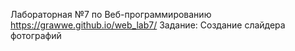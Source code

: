 Лабораторная №7 по Веб-программированию 
https://grawwe.github.io/web_lab7/ 
Задание: Создание слайдера фотографий 

